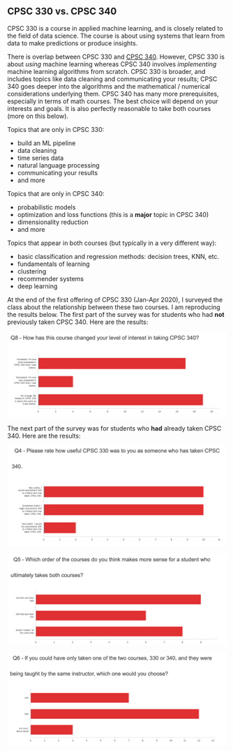 ## CPSC 330 vs. CPSC 340

CPSC 330 is a course in applied machine learning, and is closely related to the field of data science. 
The course is about using systems that learn from data to make predictions or produce insights. 

There is overlap between CPSC 330 and [CPSC 340](https://www.students.cs.ubc.ca/~cs-340/). However, CPSC 330 is about _using_ machine learning whereas 
CPSC 340 involves _implementing_ machine learning algorithms from scratch. CPSC 330 is broader, 
and includes topics like data cleaning and communicating your results; CPSC 340 goes deeper into the
algorithms and the mathematical / numerical considerations underlying them. CPSC 340 has many more prerequisites, 
especially in terms of math courses. The best choice will depend on your interests and goals. 
It is also perfectly reasonable to take both courses (more on this below).

Topics that are only in CPSC 330:

- build an ML pipeline
- data cleaning
- time series data
- natural language processing
- communicating your results
- and more

Topics that are only in CPSC 340:

- probabilistic models
- optimization and loss functions (this is a **major** topic in CPSC 340)
- dimensionality reduction
- and more

Topics that appear in both courses (but typically in a very different way):

- basic classification and regression methods: decision trees, KNN, etc.
- fundamentals of learning
- clustering
- recommender systems
- deep learning

At the end of the first offering of CPSC 330 (Jan-Apr 2020), I surveyed the class about the relationship between these two courses. I am reproducing the results below. The first part of the survey was for students who had **not** previously taken CPSC 340. Here are the results:

![](img/level_of_interest.png)

The next part of the survey was for students who **had** already taken CPSC 340. Here are the results:

![](img/how_useful.png)

![](img/order_of_courses.png)

![](img/which_one.png)